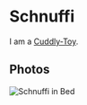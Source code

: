 # Schnuffi  <a id="0"/>

I am a [Cuddly-Toy](281000003.md).

## Photos  <a id="1000"/>

![Schnuffi in Bed](400000217.jpg)
